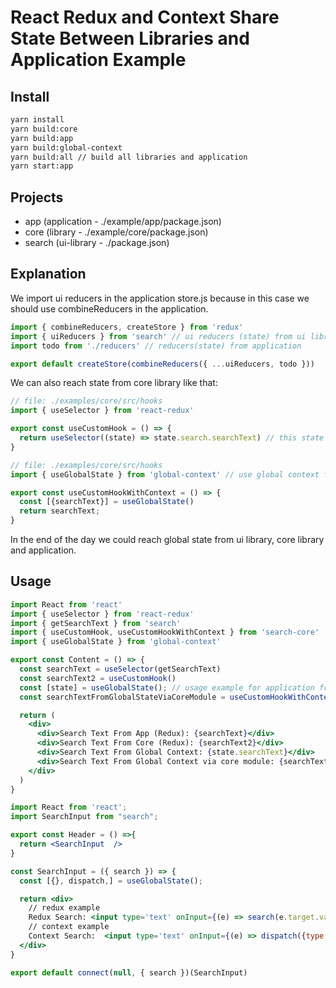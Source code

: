 # React Redux and Context Share State Between Libraries and Application Example

## Install

```bash
yarn install
yarn build:core
yarn build:app
yarn build:global-context
yarn build:all // build all libraries and application
yarn start:app
```

## Projects
* app (application - ./example/app/package.json)
* core (library - ./example/core/package.json)
* search (ui-library - ./package.json)

## Explanation
We import ui reducers in the application store.js because in this case we should use combineReducers in the application.

```js
import { combineReducers, createStore } from 'redux'
import { uiReducers } from 'search' // ui reducers (state) from ui libraru
import todo from './reducers' // reducers(state) from application

export default createStore(combineReducers({ ...uiReducers, todo }))
```

We can also reach state from core library like that:

```js
// file: ./examples/core/src/hooks
import { useSelector } from 'react-redux'

export const useCustomHook = () => {
  return useSelector((state) => state.search.searchText) // this state generated in search (ui) library
}
```

```js
// file: ./examples/core/src/hooks
import { useGlobalState } from 'global-context' // use global context from core module

export const useCustomHookWithContext = () => {
  const [{searchText}] = useGlobalState()
  return searchText;
}
```

In the end of the day we could reach global state from ui library, core library and application.

## Usage
```jsx
import React from 'react'
import { useSelector } from 'react-redux'
import { getSearchText } from 'search'
import { useCustomHook, useCustomHookWithContext } from 'search-core'
import { useGlobalState } from 'global-context'

export const Content = () => {
  const searchText = useSelector(getSearchText)
  const searchText2 = useCustomHook()
  const [state] = useGlobalState(); // usage example for application from global-context mobulde (context api)
  const searchTextFromGlobalStateViaCoreModule = useCustomHookWithContext(); // usage example for global contex with context api from core module

  return (
    <div>
      <div>Search Text From App (Redux): {searchText}</div>
      <div>Search Text From Core (Redux): {searchText2}</div>
      <div>Search Text From Global Context: {state.searchText}</div>
      <div>Search Text From Global Context via core module: {searchTextFromGlobalStateViaCoreModule}</div>
    </div>
  )
}


```

```jsx
import React from 'react';
import SearchInput from "search";

export const Header = () =>{
  return <SearchInput  />
}

```

```jsx
const SearchInput = ({ search }) => {
  const [{}, dispatch,] = useGlobalState();

  return <div>
    // redux example
    Redux Search: <input type='text' onInput={(e) => search(e.target.value)} />
    // context example
    Context Search:  <input type='text' onInput={(e) => dispatch({type: CHANGE_SEARCH, payload: e.target.value})} />
  </div>
}

export default connect(null, { search })(SearchInput)

```
